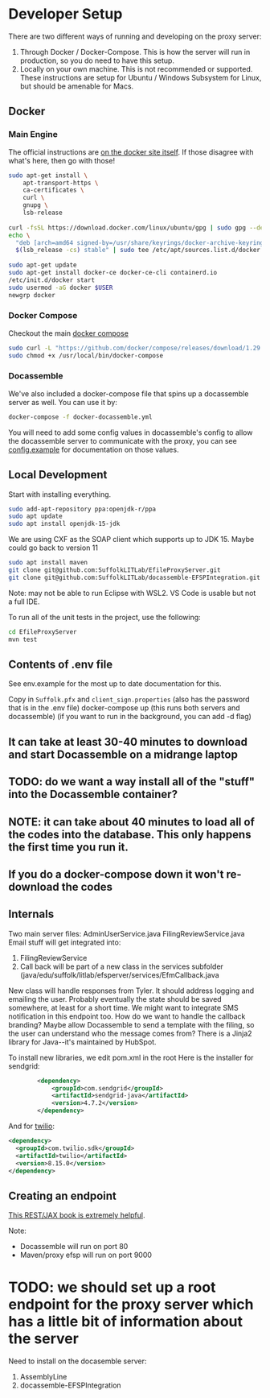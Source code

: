 # Developer Setup

There are two different ways of running and developing on the proxy server:

1. Through Docker / Docker-Compose. This is how the server will run in production,
   so you do need to have this setup.
2. Locally on your own machine. This is not recommended or supported.
   These instructions are setup for Ubuntu / Windows Subsystem for Linux,
   but should be amenable for Macs.

## Docker

### Main Engine 

The official instructions are [on the docker site itself](https://docs.docker.com/engine/install/ubuntu/).
If those disagree with what's here, then go with those!

```bash
sudo apt-get install \
    apt-transport-https \
    ca-certificates \
    curl \
    gnupg \
    lsb-release
    
curl -fsSL https://download.docker.com/linux/ubuntu/gpg | sudo gpg --dearmor -o /usr/share/keyrings/docker-archive-keyring.gpg
echo \
  "deb [arch=amd64 signed-by=/usr/share/keyrings/docker-archive-keyring.gpg] https://download.docker.com/linux/ubuntu \
  $(lsb_release -cs) stable" | sudo tee /etc/apt/sources.list.d/docker.list > /dev/null 
  
sudo apt-get update
sudo apt-get install docker-ce docker-ce-cli containerd.io
/etc/init.d/docker start
sudo usermod -aG docker $USER 
newgrp docker 
```

### Docker Compose 

Checkout the main [docker compose](https://docs.docker.com/compose/install/) 

```bash
sudo curl -L "https://github.com/docker/compose/releases/download/1.29.2/docker-compose-$(uname -s)-$(uname -m)" -o /usr/local/bin/docker-compose
sudo chmod +x /usr/local/bin/docker-compose
```

### Docassemble

We've also included a docker-compose file that spins up a docassemble server as well. You can 
use it by:

```bash
docker-compose -f docker-docassemble.yml
```

You will need to add some config values in docassemble's config to allow the docassemble server to communicate with the proxy, you can see [config.example](config.example) for documentation on those values. 

## Local Development 

Start with installing everything.

```bash
sudo add-apt-repository ppa:openjdk-r/ppa
sudo apt update
sudo apt install openjdk-15-jdk
```

We are using CXF as the SOAP client which supports up to JDK 15. Maybe could go back to version 11
```bash
sudo apt install maven
git clone git@github.com:SuffolkLITLab/EfileProxyServer.git
git clone git@github.com:SuffolkLITLab/docassemble-EFSPIntegration.git # (this might get merged into Assembly Line eventually)
```

Note: may not be able to run Eclipse with WSL2. VS Code is usable but
not a full IDE.

To run all of the unit tests in the project, use the following:

```bash
cd EfileProxyServer
mvn test 
```
 
## Contents of .env file

See env.example for the most up to date documentation for this.

Copy in `Suffolk.pfx` and `client_sign.properties` (also has the password that is in the .env file)
docker-compose up (this runs both servers and docassemble) (if you want to run in the background, you can add -d flag)

## It can take at least 30-40 minutes to download and start Docassemble on a midrange laptop
## TODO: do we want a way install all of the "stuff" into the Docassemble container?

## NOTE: it can take about 40 minutes to load all of the codes into the database. This only happens the first time you run it.
## If you do a docker-compose down it won't re-download the codes


## Internals

Two main server files:
AdminUserService.java
FilingReviewService.java
Email stuff will get integrated into:

1. FilingReviewService
2. Call back will be part of a new class in the services subfolder (java/edu/suffolk/litlab/efsperver/services/EfmCallback.java

New class will handle responses from Tyler. It should address logging and emailing the user. Probably eventually the state should be saved somewhere, at least for a short time.
We might want to integrate SMS notification in this endpoint too.
How do we want to handle the callback branding? Maybe allow Docassemble to send a template with the filing, so the user can understand who the message comes from?
There is a Jinja2 library for Java--it's maintained by HubSpot.

To install new libraries, we edit pom.xml in the root
Here is the installer for sendgrid:
```xml
        <dependency>
            <groupId>com.sendgrid</groupId>
            <artifactId>sendgrid-java</artifactId>
            <version>4.7.2</version>
        </dependency>
```
And for [twilio](https://www.twilio.com/docs/libraries/java):
```xml
<dependency>
  <groupId>com.twilio.sdk</groupId>
  <artifactId>twilio</artifactId>
  <version>8.15.0</version>
</dependency>       
```
        
## Creating an endpoint
[This REST/JAX book is extremely helpful](https://dennis-xlc.gitbooks.io/restful-java-with-jax-rs-2-0-2rd-edition/content/en/part1/chapter3/developing_a_jax_rs_restful_service.html).

Note: 
* Docassemble will run on port 80
* Maven/proxy efsp will run on port 9000

# TODO: we should set up a root endpoint for the proxy server which has a little bit of information about the server

Need to install on the docasemble server:
1. AssemblyLine
1. docassemble-EFSPIntegration
